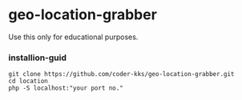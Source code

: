 # geo-location-grabber

Use this only for educational purposes.

### installion-guid
	git clone https://github.com/coder-kks/geo-location-grabber.git
	cd location
	php -S localhost:"your port no."



